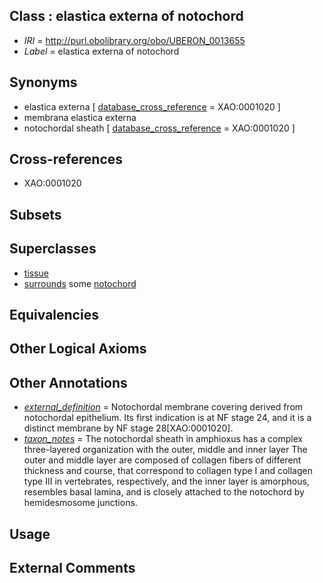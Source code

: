 
## Class : elastica externa of notochord

 * *IRI* = http://purl.obolibrary.org/obo/UBERON_0013655
 * *Label* = elastica externa of notochord

## Synonyms

 * elastica externa [ [database_cross_reference](../../ef/oboInOwl#hasDbXref.md) = XAO:0001020 ]
 * membrana elastica externa
 * notochordal sheath [ [database_cross_reference](../../ef/oboInOwl#hasDbXref.md) = XAO:0001020 ]

## Cross-references

 * XAO:0001020

## Subsets


## Superclasses

 * [tissue](../../UBERON/79/UBERON_0000479.md)
 * [surrounds](../../RO/21/RO_0002221.md) some [notochord](../../UBERON/28/UBERON_0002328.md)

## Equivalencies


## Other Logical Axioms


## Other Annotations

 * *[external_definition](../../UBPROP/01/UBPROP_0000001.md)* = Notochordal membrane covering derived from notochordal epithelium. Its first indication is at NF stage 24, and it is a distinct membrane by NF stage 28[XAO:0001020].
 * *[taxon_notes](../../UBPROP/08/UBPROP_0000008.md)* = The notochordal sheath in amphioxus has a complex three-layered organization with the outer, middle and inner layer The outer and middle layer are composed of collagen fibers of different thickness and course, that correspond to collagen type I and collagen type III in vertebrates, respectively, and the inner layer is amorphous, resembles basal lamina, and is closely attached to the notochord by hemidesmosome junctions.

## Usage


## External Comments

